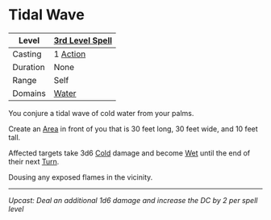 # Tidal Wave

| Level    | [3rd Level Spell](3rd%20Level%20Spells.md)          |
| -------- | --------------------------------------------------- |
| Casting  | 1 [Action](../../../../Game%20Procedures/Core%20Procedures/Action.md) |
| Duration | None                                                |
| Range    | Self                                                |
| Domains  | [Water](../../Spell%20Domains/Water.md)          |

You conjure a tidal wave of cold water from your palms.

Create an [Area](../../Areas%20of%20Effect/Area.md) in front of you that is 30 feet long, 30 feet wide, and 10 feet tall.

Affected targets take 3d6 [Cold](../../../../Game%20Procedures/Combat/Damage%20Types/Cold.md) damage and become [Wet](../../../../Game%20Procedures/Conditions/Wet.md) until the end of their next [Turn](../../../../Game%20Procedures/Core%20Procedures/Turn.md).

Dousing any exposed flames in the vicinity.

---
*Upcast: Deal an additional 1d6 damage and increase the DC by 2 per spell level*
